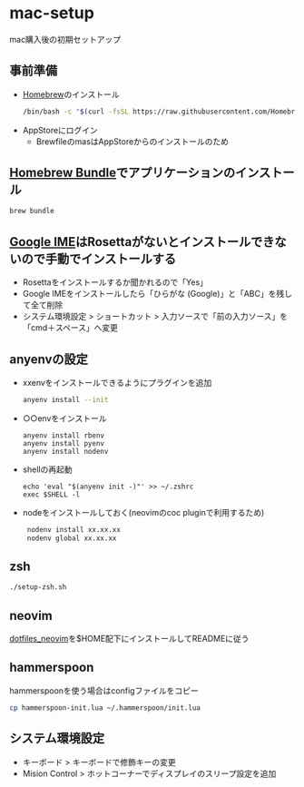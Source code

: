# mac-setup

mac購入後の初期セットアップ

## 事前準備

- [Homebrew](https://brew.sh/index_ja)のインストール
  ```sh
  /bin/bash -c "$(curl -fsSL https://raw.githubusercontent.com/Homebrew/install/HEAD/install.sh)"
  ```
- AppStoreにログイン
  - BrewfileのmasはAppStoreからのインストールのため

## [Homebrew Bundle](https://github.com/Homebrew/homebrew-bundle)でアプリケーションのインストール

```sh
brew bundle
```

## [Google IME](https://www.google.co.jp/ime/)はRosettaがないとインストールできないので手動でインストールする

- Rosettaをインストールするか聞かれるので「Yes」
- Google IMEをインストールしたら「ひらがな (Google)」と「ABC」を残して全て削除
- システム環境設定 > ショートカット > 入力ソースで「前の入力ソース」を「cmd＋スペース」へ変更

## anyenvの設定

- xxenvをインストールできるようにプラグインを追加
  ```sh
  anyenv install --init
  ```
- ○○envをインストール
  ```
  anyenv install rbenv
  anyenv install pyenv
  anyenv install nodenv
  ```
- shellの再起動
  ```
  echo 'eval "$(anyenv init -)"' >> ~/.zshrc
  exec $SHELL -l
  ```
- nodeをインストールしておく(neovimのcoc pluginで利用するため)
  ```sh
   nodenv install xx.xx.xx
   nodenv global xx.xx.xx
  ```

## zsh

```sh
./setup-zsh.sh
```

## neovim

[dotfiles_neovim](https://github.com/tabio/dotfiles_neovim)を$HOME配下にインストールしてREADMEに従う

## hammerspoon

hammerspoonを使う場合はconfigファイルをコピー
```sh
cp hammerspoon-init.lua ~/.hammerspoon/init.lua
```

## システム環境設定

- キーボード > キーボードで修飾キーの変更
- Mision Control > ホットコーナーでディスプレイのスリープ設定を追加

